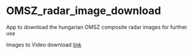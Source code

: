 # OMSZ_radar_image_download
App to download the hungarian OMSZ composite radar images for further use

Images to Video download [link](https://download.cnet.com/Images-to-video/3000-2192_4-75936368.html)